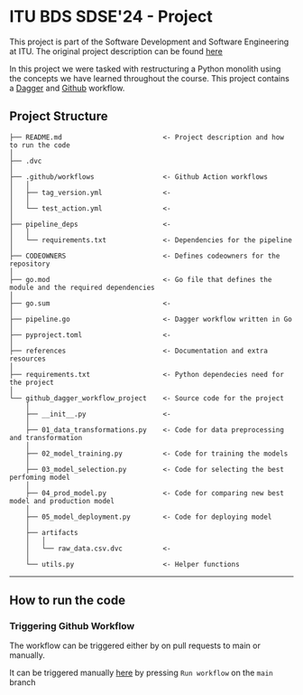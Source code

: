 # ITU BDS SDSE'24 - Project

This project is part of the Software Development and Software Engineering at ITU. The original project description can be found [here](https://github.com/lasselundstenjensen/itu-sdse-project)

In this project we were tasked with restructuring a Python monolith using the concepts we have learned throughout the course. This project contains a [Dagger](https://github.com/PLtier/github-dagger-workflow-project/blob/main/pipeline.go) and [Github](https://github.com/PLtier/github-dagger-workflow-project/blob/main/.github/workflows/test_action.yml) workflow.

## Project Structure

```
├── README.md                         <- Project description and how to run the code
│
├── .dvc
│
├── .github/workflows                 <- Github Action workflows
│   │
│   ├── tag_version.yml               <- 
│   │
│   └── test_action.yml               <- 
│
├── pipeline_deps                     <- 
│   │
│   └── requirements.txt              <- Dependencies for the pipeline
│
├── CODEOWNERS                        <- Defines codeowners for the repository
│
├── go.mod                            <- Go file that defines the module and the required dependencies
│
├── go.sum                            <-
│
├── pipeline.go                       <- Dagger workflow written in Go
│
├── pyproject.toml                    <-
│
├── references                        <- Documentation and extra resources 
│
├── requirements.txt                  <- Python dependecies need for the project
│
└── github_dagger_workflow_project    <- Source code for the project
    │
    ├── __init__.py                   <- 
    │
    ├── 01_data_transformations.py    <- Code for data preprocessing and transformation
    │
    ├── 02_model_training.py          <- Code for training the models
    │
    ├── 03_model_selection.py         <- Code for selecting the best perfoming model
    │
    ├── 04_prod_model.py              <- Code for comparing new best model and production model
    │
    ├── 05_model_deployment.py        <- Code for deploying model
    │
    ├── artifacts
    │   │
    │   └── raw_data.csv.dvc          <- 
    │
    └── utils.py                      <- Helper functions
```

---


## How to run the code

### Triggering Github Workflow

The workflow can be triggered either by on pull requests to main or manually.

 It can be triggered manually [here](https://github.com/PLtier/github-dagger-workflow-project/actions/workflows/test_action.yml) by pressing `Run workflow` on the `main` branch